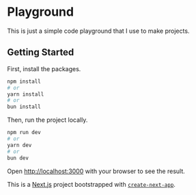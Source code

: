 
# Playground
This is just a simple code playground that I use to make projects. 

## Getting Started

First, install the packages.

```bash
npm install
# or
yarn install
# or
bun install
```
Then, run the project locally.
```bash
npm run dev
# or
yarn dev
# or
bun dev
```

Open [http://localhost:3000](http://localhost:3000) with your browser to see the result.

This is a [Next.js](https://nextjs.org/) project bootstrapped with [`create-next-app`](https://github.com/vercel/next.js/tree/canary/packages/create-next-app).
